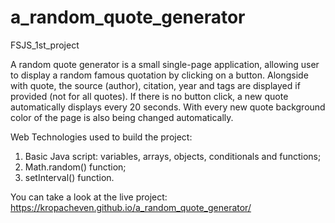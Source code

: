 # a_random_quote_generator
 FSJS_1st_project

 A random quote generator is a small single-page application,
 allowing user to display a random famous quotation by clicking on a button.
 Alongside with quote, the source (author), citation, year and tags are displayed if provided (not for all quotes).
 If there is no button click, a new quote automatically displays every 20 seconds.
 With every new quote background color of the page is also being changed automatically.

 Web Technologies used to build the project:
1. Basic Java script: variables, arrays, objects, conditionals and functions;
2. Math.random() function;
2. setInterval() function.

You can take a look at the live project: https://kropacheven.github.io/a_random_quote_generator/



